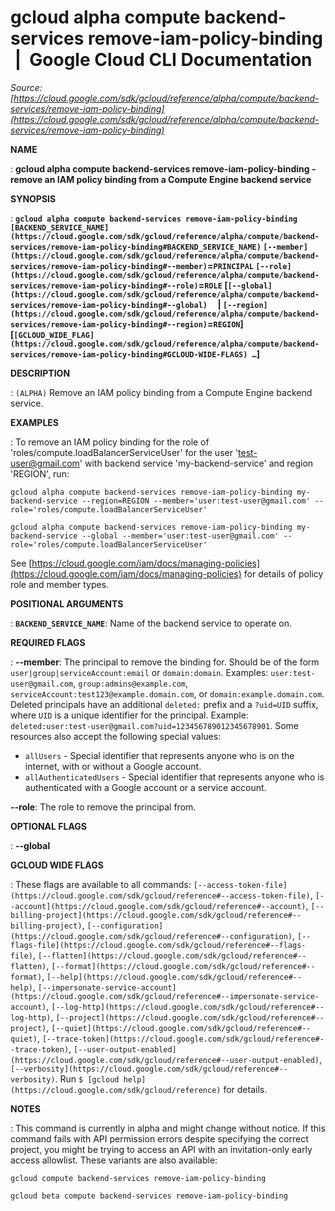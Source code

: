 # gcloud alpha compute backend-services remove-iam-policy-binding  |  Google Cloud CLI Documentation

*Source: [https://cloud.google.com/sdk/gcloud/reference/alpha/compute/backend-services/remove-iam-policy-binding](https://cloud.google.com/sdk/gcloud/reference/alpha/compute/backend-services/remove-iam-policy-binding)*

**NAME**

: **gcloud alpha compute backend-services remove-iam-policy-binding - remove an IAM policy binding from a Compute Engine backend service**

**SYNOPSIS**

: **`gcloud alpha compute backend-services remove-iam-policy-binding` `[BACKEND_SERVICE_NAME](https://cloud.google.com/sdk/gcloud/reference/alpha/compute/backend-services/remove-iam-policy-binding#BACKEND_SERVICE_NAME)` `[--member](https://cloud.google.com/sdk/gcloud/reference/alpha/compute/backend-services/remove-iam-policy-binding#--member)`=`PRINCIPAL` `[--role](https://cloud.google.com/sdk/gcloud/reference/alpha/compute/backend-services/remove-iam-policy-binding#--role)`=`ROLE` [`[--global](https://cloud.google.com/sdk/gcloud/reference/alpha/compute/backend-services/remove-iam-policy-binding#--global)`     | `[--region](https://cloud.google.com/sdk/gcloud/reference/alpha/compute/backend-services/remove-iam-policy-binding#--region)`=`REGION`] [`[GCLOUD_WIDE_FLAG](https://cloud.google.com/sdk/gcloud/reference/alpha/compute/backend-services/remove-iam-policy-binding#GCLOUD-WIDE-FLAGS) …`]**

**DESCRIPTION**

: `(ALPHA)` Remove an IAM policy binding from a Compute Engine backend
service.

**EXAMPLES**

: To remove an IAM policy binding for the role of
'roles/compute.loadBalancerServiceUser' for the user 'test-user@gmail.com' with
backend service 'my-backend-service' and region 'REGION', run:

```
gcloud alpha compute backend-services remove-iam-policy-binding my-backend-service --region=REGION --member='user:test-user@gmail.com' --role='roles/compute.loadBalancerServiceUser'
```

```
gcloud alpha compute backend-services remove-iam-policy-binding my-backend-service --global --member='user:test-user@gmail.com' --role='roles/compute.loadBalancerServiceUser'
```

See [https://cloud.google.com/iam/docs/managing-policies](https://cloud.google.com/iam/docs/managing-policies)
for details of policy role and member types.

**POSITIONAL ARGUMENTS**

: **`BACKEND_SERVICE_NAME`**:
Name of the backend service to operate on.

**REQUIRED FLAGS**

: **--member**:
The principal to remove the binding for. Should be of the form
`user|group|serviceAccount:email` or `domain:domain`.
Examples: `user:test-user@gmail.com`,
`group:admins@example.com`,
`serviceAccount:test123@example.domain.com`, or
`domain:example.domain.com`.
Deleted principals have an additional `deleted:` prefix and a
`?uid=UID` suffix, where ``UID`` is
a unique identifier for the principal. Example:
`deleted:user:test-user@gmail.com?uid=123456789012345678901`.
Some resources also accept the following special values:

- `allUsers` - Special identifier that represents anyone who is on the
internet, with or without a Google account.
- `allAuthenticatedUsers` - Special identifier that represents anyone
who is authenticated with a Google account or a service account.

**--role**:
The role to remove the principal from.

**OPTIONAL FLAGS**

: **--global**

**GCLOUD WIDE FLAGS**

: These flags are available to all commands: `[--access-token-file](https://cloud.google.com/sdk/gcloud/reference#--access-token-file)`,
`[--account](https://cloud.google.com/sdk/gcloud/reference#--account)`, `[--billing-project](https://cloud.google.com/sdk/gcloud/reference#--billing-project)`,
`[--configuration](https://cloud.google.com/sdk/gcloud/reference#--configuration)`,
`[--flags-file](https://cloud.google.com/sdk/gcloud/reference#--flags-file)`,
`[--flatten](https://cloud.google.com/sdk/gcloud/reference#--flatten)`, `[--format](https://cloud.google.com/sdk/gcloud/reference#--format)`, `[--help](https://cloud.google.com/sdk/gcloud/reference#--help)`, `[--impersonate-service-account](https://cloud.google.com/sdk/gcloud/reference#--impersonate-service-account)`,
`[--log-http](https://cloud.google.com/sdk/gcloud/reference#--log-http)`,
`[--project](https://cloud.google.com/sdk/gcloud/reference#--project)`, `[--quiet](https://cloud.google.com/sdk/gcloud/reference#--quiet)`, `[--trace-token](https://cloud.google.com/sdk/gcloud/reference#--trace-token)`, `[--user-output-enabled](https://cloud.google.com/sdk/gcloud/reference#--user-output-enabled)`,
`[--verbosity](https://cloud.google.com/sdk/gcloud/reference#--verbosity)`.
Run `$ [gcloud help](https://cloud.google.com/sdk/gcloud/reference)` for details.

**NOTES**

: This command is currently in alpha and might change without notice. If this
command fails with API permission errors despite specifying the correct project,
you might be trying to access an API with an invitation-only early access
allowlist. These variants are also available:

```
gcloud compute backend-services remove-iam-policy-binding
```

```
gcloud beta compute backend-services remove-iam-policy-binding
```